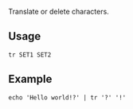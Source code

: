 ---
---

Translate or delete characters.

## Usage

```shell
tr SET1 SET2
```

## Example

```shell
echo 'Hello world!?' | tr '?' '!'
```
